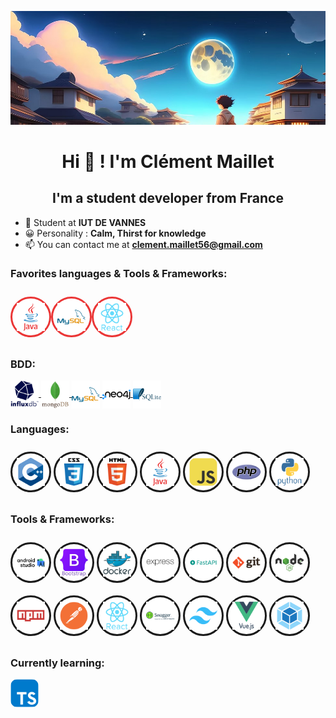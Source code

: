 ![MasterHead](./fond.jpg)
<link rel="stylesheet" type="text/css" href="styles.css">
<section class="seperator-wrapper">
  <div class="seperator gradient">
  </div>
</section>

<h1 align="center">Hi 👋 ! I'm Clément Maillet</h1>
<h2 align="center">I'm a student developer from France</h3>

- 🧠 Student at **IUT DE VANNES**
- 😀 Personality : **Calm, Thirst for knowledge**
- 📫 You can contact me at **clement.maillet56@gmail.com**

<h3 align="left" class="fav">Favorites languages & Tools & Frameworks:</h3>
<div style="text-align: left;display:flex;">
<a href="https://www.java.com/" target="_blank" rel="noreferrer" style="display: inline-block; background-color: white; padding: 7px; margin-top: 10px; margin-bottom: 10px; border: 3px solid; border-radius: 50%;border-color:#eb3636;">
    <img src="https://raw.githubusercontent.com/devicons/devicon/master/icons/java/java-original-wordmark.svg" alt="java" style="vertical-align: middle; width: 45px; height: 45px;">
</a>

<a href="https://www.mysql.com/" target="_blank" rel="noreferrer" style="display: inline-block; background-color: white; padding: 7px; margin-top: 10px; margin-bottom: 10px; border: 3px solid; border-radius: 50%;border-color:#eb3636;">
    <img src="https://raw.githubusercontent.com/devicons/devicon/master/icons/mysql/mysql-original-wordmark.svg" alt="mysql" style="vertical-align: middle; width: 45px; height: 45px;">
</a>

<a href="https://reactjs.org/" target="_blank" rel="noreferrer" style="display: inline-block; background-color: white; padding: 7px; margin-top: 10px; margin-bottom: 10px; border: 3px solid; border-radius: 50%;border-color:#eb3636;">
    <img src="https://raw.githubusercontent.com/devicons/devicon/master/icons/react/react-original-wordmark.svg" alt="react" style="vertical-align: middle; width: 45px; height: 45px;">
</a>

</div>
<h3 align="left" class="bdd">BDD:</h3>
<div style=""  id="bdd">
    <a href="https://www.influxdata.com/" target="_blank" rel="noreferrer" class="element">
        <img src="https://raw.githubusercontent.com/devicons/devicon/master/icons/influxdb/influxdb-original-wordmark.svg" alt="influxdb" style="vertical-align: middle; width: 45px; height: 45px;">
    </a>
    <a href="https://www.mongodb.com/" target="_blank" rel="noreferrer" class="element">
        <img src="https://raw.githubusercontent.com/devicons/devicon/master/icons/mongodb/mongodb-original-wordmark.svg" alt="mongodb" style="vertical-align: middle; width: 45px; height: 45px;">
    </a>
    <a href="https://www.mysql.com/" target="_blank" rel="noreferrer" class="element">
        <img src="https://raw.githubusercontent.com/devicons/devicon/master/icons/mysql/mysql-original-wordmark.svg" alt="mysql" style="vertical-align: middle; width: 45px; height: 45px;">
    </a>
    <a href="https://neo4j.com/" target="_blank" rel="noreferrer" class="element">
        <img src="https://raw.githubusercontent.com/devicons/devicon/master/icons/neo4j/neo4j-original-wordmark.svg" alt="neo4j" style="vertical-align: middle; width: 45px; height: 45px;">
    </a>
    <a href="https://www.sqlite.org/index.html" target="_blank" rel="noreferrer" class="element">
        <img src="https://raw.githubusercontent.com/devicons/devicon/master/icons/sqlite/sqlite-original-wordmark.svg" alt="sqlite" style="vertical-align: middle; width: 45px; height: 45px;">
    </a>
</div>


<h3 align="left" class="lang">Languages:</h3>
<div style="text-align: left;" id="lang">
   <a href="https://isocpp.org/" target="_blank" rel="noreferrer" style="display: inline-block; background-color: white; padding: 7px; margin-top: 10px; margin-bottom: 10px; transition: transform 0.1s, padding 0.3s, margin 0.3s; border: 3px solid; border-radius: 50%;">
    <img src="https://raw.githubusercontent.com/devicons/devicon/master/icons/cplusplus/cplusplus-original.svg" alt="c++" style="vertical-align: middle; width: 45px; height: 45px;">
</a>
<a href="https://developer.mozilla.org/en-US/docs/Web/CSS" target="_blank" rel="noreferrer" style="display: inline-block; background-color: white; padding: 7px; margin-top: 10px; margin-bottom: 10px; transition: transform 0.1s, padding 0.3s, margin 0.3s; border: 3px solid; border-radius: 50%;">
    <img src="https://raw.githubusercontent.com/devicons/devicon/master/icons/css3/css3-original-wordmark.svg" alt="css3" style="vertical-align: middle; width: 45px; height: 45px;">
</a>
<a href="https://developer.mozilla.org/en-US/docs/Web/Guide/HTML/HTML5" target="_blank" rel="noreferrer" style="display: inline-block; background-color: white; padding: 7px; margin-top: 10px; margin-bottom: 10px; transition: transform 0.1s, padding 0.3s, margin 0.3s; border: 3px solid; border-radius: 50%;">
    <img src="https://raw.githubusercontent.com/devicons/devicon/master/icons/html5/html5-original-wordmark.svg" alt="html5" style="vertical-align: middle; width: 45px; height: 45px;">
</a>
<a href="https://www.java.com/" target="_blank" rel="noreferrer" style="display: inline-block; background-color: white; padding: 7px; margin-top: 10px; margin-bottom: 10px; transition: transform 0.1s, padding 0.3s, margin 0.3s; border: 3px solid; border-radius: 50%;">
    <img src="https://raw.githubusercontent.com/devicons/devicon/master/icons/java/java-original-wordmark.svg" alt="java" style="vertical-align: middle; width: 45px; height: 45px;">
</a>
<a href="https://developer.mozilla.org/en-US/docs/Web/JavaScript" target="_blank" rel="noreferrer" style="display: inline-block; background-color: white; padding: 7px; margin-top: 10px; margin-bottom: 10px; transition: transform 0.1s, padding 0.3s, margin 0.3s; border: 3px solid; border-radius: 50%;">
    <img src="https://raw.githubusercontent.com/devicons/devicon/master/icons/javascript/javascript-original.svg" alt="javascript" style="vertical-align: middle; width: 45px; height: 45px; border-radius: 25%;">
</a>
<a href="https://www.php.net/" target="_blank" rel="noreferrer" style="display: inline-block; background-color: white; padding: 7px; margin-top: 10px; margin-bottom: 10px; transition: transform 0.1s, padding 0.3s, margin 0.3s; border: 3px solid; border-radius: 50%;">
    <img src="https://raw.githubusercontent.com/devicons/devicon/master/icons/php/php-original.svg" alt="php" style="vertical-align: middle; width: 45px; height: 45px;">
</a>
<a href="https://www.python.org/" target="_blank" rel="noreferrer" style="display: inline-block; background-color: white; padding: 7px; margin-top: 10px; margin-bottom: 10px; transition: transform 0.1s, padding 0.3s, margin 0.3s; border: 3px solid; border-radius: 50%;">
    <img src="https://raw.githubusercontent.com/devicons/devicon/master/icons/python/python-original-wordmark.svg" alt="python" style="vertical-align: middle; width: 45px; height: 45px;">
</a>
</div>

<h3 align="left" class="tool">Tools & Frameworks:</h3>
<div style="text-align: left;"id="tool">
<a href="https://developer.android.com/studio" target="_blank" rel="noreferrer" style="display: inline-block; background-color: white; padding: 7px; margin-top: 10px; margin-bottom: 10px; transition: transform 0.1s, padding 0.3s, margin 0.3s; border: 3px solid; border-radius: 50%;">
    <img src="https://raw.githubusercontent.com/devicons/devicon/master/icons/androidstudio/androidstudio-original-wordmark.svg" alt="android studio" style="vertical-align: middle; width: 45px; height: 45px;">
</a>
<a href="https://getbootstrap.com/" target="_blank" rel="noreferrer" style="display: inline-block; background-color: white; padding: 7px; margin-top: 10px; margin-bottom: 10px; transition: transform 0.1s, padding 0.3s, margin 0.3s; border: 3px solid; border-radius: 50%;">
    <img src="https://raw.githubusercontent.com/devicons/devicon/master/icons/bootstrap/bootstrap-original-wordmark.svg" alt="bootstrap" style="vertical-align: middle; width: 45px; height: 45px;">
</a>
<a href="https://www.docker.com/" target="_blank" rel="noreferrer" style="display: inline-block; background-color: white; padding: 7px; margin-top: 10px; margin-bottom: 10px; transition: transform 0.1s, padding 0.3s, margin 0.3s; border: 3px solid; border-radius: 50%;">
    <img src="https://raw.githubusercontent.com/devicons/devicon/master/icons/docker/docker-original-wordmark.svg" alt="docker" style="vertical-align: middle; width: 45px; height: 45px;">
</a>
<a href="https://expressjs.com/" target="_blank" rel="noreferrer" style="display: inline-block; background-color: white; padding: 7px; margin-top: 10px; margin-bottom: 10px; transition: transform 0.1s, padding 0.3s, margin 0.3s; border: 3px solid; border-radius: 50%;">
    <img src="https://raw.githubusercontent.com/devicons/devicon/master/icons/express/express-original-wordmark.svg" alt="express" style="vertical-align: middle; width: 45px; height: 45px;">
</a>
<a href="https://fastapi.tiangolo.com/" target="_blank" rel="noreferrer" style="display: inline-block; background-color: white; padding: 7px; margin-top: 10px; margin-bottom: 10px; transition: transform 0.1s, padding 0.3s, margin 0.3s; border: 3px solid; border-radius: 50%;">
    <img src="https://raw.githubusercontent.com/devicons/devicon/master/icons/fastapi/fastapi-original-wordmark.svg" alt="fastapi" style="vertical-align: middle; width: 45px; height: 45px;">
</a>
<a href="https://git-scm.com/" target="_blank" rel="noreferrer" style="display: inline-block; background-color: white; padding: 7px; margin-top: 10px; margin-bottom: 10px; transition: transform 0.1s, padding 0.3s, margin 0.3s; border: 3px solid; border-radius: 50%;">
    <img src="https://raw.githubusercontent.com/devicons/devicon/master/icons/git/git-original-wordmark.svg" alt="git" style="vertical-align: middle; width: 45px; height: 45px;">
</a>
<a href="https://nodejs.org/" target="_blank" rel="noreferrer" style="display: inline-block; background-color: white; padding: 7px; margin-top: 10px; margin-bottom: 10px; transition: transform 0.1s, padding 0.3s, margin 0.3s; border: 3px solid; border-radius: 50%;">
    <img src="https://raw.githubusercontent.com/devicons/devicon/master/icons/nodejs/nodejs-original-wordmark.svg" alt="node.js" style="vertical-align: middle; width: 45px; height: 45px;">
</a>
<a href="https://www.npmjs.com/" target="_blank" rel="noreferrer" style="display: inline-block; background-color: white; padding: 7px; margin-top: 10px; margin-bottom: 10px; transition: transform 0.1s, padding 0.3s, margin 0.3s; border: 3px solid; border-radius: 50%;">
    <img src="https://raw.githubusercontent.com/devicons/devicon/master/icons/npm/npm-original-wordmark.svg" alt="npm" style="vertical-align: middle; width: 45px; height: 45px;">
</a>
<a href="https://www.postman.com/" target="_blank" rel="noreferrer" style="display: inline-block; background-color: white; padding: 7px; margin-top: 10px; margin-bottom: 10px; transition: transform 0.1s, padding 0.3s, margin 0.3s; border: 3px solid; border-radius: 50%;">
    <img src="https://raw.githubusercontent.com/devicons/devicon/master/icons/postman/postman-original.svg" alt="postman" style="vertical-align: middle; width: 45px; height: 45px;">
</a>
<a href="https://reactjs.org/" target="_blank" rel="noreferrer" style="display: inline-block; background-color: white; padding: 7px; margin-top: 10px; margin-bottom: 10px; transition: transform 0.1s, padding 0.3s, margin 0.3s; border: 3px solid; border-radius: 50%;">
    <img src="https://raw.githubusercontent.com/devicons/devicon/master/icons/react/react-original-wordmark.svg" alt="react" style="vertical-align: middle; width: 45px; height: 45px;">
</a>
<a href="https://swagger.io/" target="_blank" rel="noreferrer" style="display: inline-block; background-color: white; padding: 7px; margin-top: 10px; margin-bottom: 10px; transition: transform 0.1s, padding 0.3s, margin 0.3s; border: 3px solid; border-radius: 50%;">
    <img src="https://raw.githubusercontent.com/devicons/devicon/master/icons/swagger/swagger-original-wordmark.svg" alt="swagger" style="vertical-align: middle; width: 45px; height: 45px;">
</a>
<a href="https://tailwindcss.com/" target="_blank" rel="noreferrer" style="display: inline-block; background-color: white; padding: 7px; margin-top: 10px; margin-bottom: 10px; transition: transform 0.1s, padding 0.3s, margin 0.3s; border: 3px solid; border-radius: 50%;">
    <img src="https://raw.githubusercontent.com/devicons/devicon/master/icons/tailwindcss/tailwindcss-original.svg" alt="tailwindcss" style="vertical-align: middle; width: 45px; height: 45px;">
</a>
<a href="https://vuejs.org/" target="_blank" rel="noreferrer" style="display: inline-block; background-color: white; padding: 7px; margin-top: 10px; margin-bottom: 10px; transition: transform 0.1s, padding 0.3s, margin 0.3s; border: 3px solid; border-radius: 50%;">
    <img src="https://raw.githubusercontent.com/devicons/devicon/master/icons/vuejs/vuejs-original-wordmark.svg" alt="vue.js" style="vertical-align: middle; width: 45px; height: 45px;">
</a>
<a href="https://webpack.js.org/" target="_blank" rel="noreferrer" style="display: inline-block; background-color: white; padding: 7px; margin-top: 10px; margin-bottom: 10px; transition: transform 0.1s, padding 0.3s, margin 0.3s; border: 3px solid; border-radius: 50%;">
    <img src="https://raw.githubusercontent.com/devicons/devicon/master/icons/webpack/webpack-original.svg" alt="webpack" style="vertical-align: middle; width: 45px; height: 45px;">
</a>

</div>

<h3 align="left" class="current">Currently learning:</h3>
<div style="text-align: left;" id="current">
<a href="https://www.typescriptlang.org/" target="_blank" rel="noreferrer" style="border-radius: 50%" class="element">
    <img src="https://raw.githubusercontent.com/devicons/devicon/master/icons/typescript/typescript-original.svg"
        alt="typescript" style="height:45px;width:45px;vertical-align: middle;border-radius: 25%">
</a>
</div>
